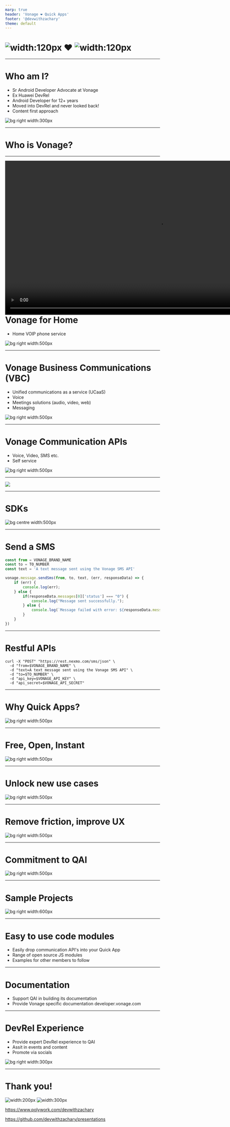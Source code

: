 ```yaml
---
marp: true
header: 'Vonage ❤️ Quick Apps'
footer: '@devwithzachary'
theme: default
---
```


# <!--fit--> ![width:120px](images/Vonage_Logo_black.png) ❤️ ![width:120px](images/QuickAppInitiative_logo.svg)

<!-- 
Welcome everyone, 
I know I'm the last talk so I will try not to ramble on too much, and I'm sure Christian will start waving manically if I start going over time.

I want to just quickly talk a little about who Vonage is and why we are part of the Quick App Initiative. 

Plus a little about what we plan to do this year!

-->
---

# Who am I?

- Sr Android Developer Advocate at Vonage
- Ex Huawei DevRel
- Android Developer for 12+ years
- Moved into DevRel and never looked back!
- Content first approach

![bg right width:300px](images/tiktok.png)

<!--

But first a little about myself.

Some of you will know me from my time at Huawei on one of their DevRel teams, pretty sure Christian thought he had gotten rid of me, but I'm back!

Now the Sr Android Developer Advocate at Vonage

Before my time in DevRel, I was an Android Developer, starting in 2009. But at the start of 2021, I started my DevRel journey and I've been loving it ever since!

I tend to take a pretty content-first approach to DevRel so you will often see me on social media, be it Twitter or TikTok!

-->

---

# Who is Vonage?

<!-- 

But who are Vonage, why do we have DevRel and why are we interested in Quick Apps?

-->

---

<div>
<video src="videos/vonage-ad.mp4" controls style="height:500px;float:left;padding-right:10px"></video>
</div>

<!--

Well if you are of a certain age and spent any time in the US you may well have seen one of these annoying catchy ads... which yes I'm going to play now.

-->

---

# Vonage for Home

* Home VOIP phone service

![bg right width:500px](images/Vonage-Logo.wine.svg)

<!--

Vonage was founded in 1998 as a provider of residential telecommunications services based on VOIP technologies and then in 2001 was renamed Vonage.

For several years very focused on the consumer business offering the VOIP phone services. Something it does still offer today.

-->


---

# Vonage Business Communications (VBC)

* Unified communications as a service (UCaaS)
* Voice
* Meetings solutions (audio, video, web)
* Messaging

![bg right width:500px](images/Vonage_Logo_black.png)

<!--

However, in more recent years Vonage has moved into the B2B market, offering a new range of tools and products under the Vonage Business Communications or VBC brand. 

These products, via a range of acquisitions, have expanded from just VOIP services into Video, SMS, messaging and full meeting solutions.

All these products come together to form a Unified Communications as a service offering.

-->


---

# Vonage Communication APIs


* Voice, Video, SMS etc.
* Self service


![bg right width:500px](images/Vonage_Logo_black.png)

<!-- 

But we aren't here today to talk about either of these areas of the business. No, what we are here to talk about is the Vonage Communication APIs

So as you can see via the fairly natural transition from VOIP to UCaaS Vonage had gathered a pretty powerful platform of services and technology.

It was therefore decided to create a third branch to the business, the Vonage Communication APIs.

These APIs expose much of the Vonage technologies and products as consumable APIs

Fully self-service, any developer can head over to developer.vonage.com, sign up, get some free credit and start using these APIs.

The APIs on offer include:

Voice, both app to app and app to phone/ phone to app 

SMS messaging

Multi-channel messaging including WhatsApp and Facebook

Video

And the Verify API allows two-factor authentication.
-->

---

![](images/users.png)

<!--

This section of the business has grown massively in the past few years with lots of large companies starting to use these APIs within their applications

These are just a few of the well-known companies.

We also offer a very popular start-up program which allows new businesses to get started with the APIs and grow with us.

-->

---

# SDKs

![bg centre width:500px](images/sdks.png)

<!--

Importantly we also support a range of platforms.

We have support for server platforms like PHP, Java, Python

And also support client platforms including Android, iOS and JavaScript

These SDKs provide a great way to consume the Vonage APIs in a way that makes sense for your platform or language. 

Each SDK is maintained by members of the DevRel Tooling team all of whom are experts in their particular language. 

These are not just automatically generated SDKs. These are good honest organic and home-baked, just like grandma used to make.

-->

---

# Send a SMS

```js
const from = VONAGE_BRAND_NAME
const to = TO_NUMBER
const text = 'A text message sent using the Vonage SMS API'

vonage.message.sendSms(from, to, text, (err, responseData) => {
    if (err) {
        console.log(err);
    } else {
        if(responseData.messages[0]['status'] === "0") {
            console.log("Message sent successfully.");
        } else {
            console.log(`Message failed with error: ${responseData.messages[0]['error-text']}`);
        }
    }
})
```

<!--

So here we have a quick example of how we might send an SMS message via the JavaScript SDK.

Passing in the Vonage from details and then the phone number you wish to send the message to along with the message itself.

-->

---

# Restful APIs

```
curl -X "POST" "https://rest.nexmo.com/sms/json" \
  -d "from=$VONAGE_BRAND_NAME" \
  -d "text=A text message sent using the Vonage SMS API" \
  -d "to=$TO_NUMBER" \
  -d "api_key=$VONAGE_API_KEY" \
  -d "api_secret=$VONAGE_API_SECRET"
```

<!--

But what's great about these APIs is that under the hood they are just REST APIs, so for example here you can just issue a curl command from the command line and send out an SMS.

With the RestAPIs and Video all done via WebRTC if you're using a language, platform or framework we don't currently support you can still ingrate these APIs into your application.

The APIs also offer OpenAPI specs so consuming them is clear, you will always know when to expect back and what you need to send to any of the endpoints.

-->

---

# Why Quick Apps?

![bg right width:500px](images/QuickAppInitiative_logo.svg)

<!--

So, why is Vonage involved with the Quick App Initiative, what about Quick Apps excites us?

-->

---

# Free, Open, Instant

![bg right width:500px](images/Vonage_Logo_black.png)

<!--

Firstly its the freedom, a completely new way for developers to distribute their applications how they want to. 

Be it via a website or some kind of marketplace or even physically in person with QR codes and direct links.

The open nature of the Initiative is of particular interest, we have worked hard to make the communication APIs we offer as open as possible.

Providing a wealth of sample code and projects freely on Github, as well as the OpenAPI specs and detailed documentation to make it clear what developers can expect.

We have a continued drive to do more in the open-source community and the Initiative provides a great way to do this.

And then it's the Instant availability of Quick Apps. Something you simply can't get from traditional mobile applications.

-->

---

# Unlock new use cases

![bg right width:500px](images/Vonage_Logo_black.png)

<!--

What do all these things bring together? Well, it's the ability to unlock new use cases, for mobile applications in general.

But of course specifically for us, it unlocks new ways for people to use communication APIs.

You are in a new city in a foreign country, the hotel you stay in is recommended a museum that's close by and seems interesting.
The hotel gives you a leaflet about the museum but you have a few questions. 
Of course, the museum only has a phone number you can call, but an international phone call is going to cost you a lot. 
So instead you decide not to go and do something else.

But what if on the leaflet there was a QR code, scanning the code loaded a quick app that provided you with more details.
Most importantly however you notice a "Free call" button, you're connected to the hotel's WIFI and you click this button. 
Within seconds a voice call is started over the WIFI network that connects you directly to the museum's phone. 
As far as the museum is concerned you are just phoning their call, they don't have to make any changes to the process.
But now you have a direct, free way to contact the museum and ask those burning questions.

Or perhaps you are parking in a public car park. I'm not sure about in Paris but certainly, in London a lot of parking no longer has a physical pay point.
You have to use an app to pay, so you go through the process of searching for the app in the app store, downloading, signing up, and confirming your identity via 2fa.
Then enter your payment info and finally search for this specific parking location and pay.

That sucks.

Instead what about a simple QR code on the parking sign, you scan and instantly you are presented with the payment screen. 
You enter your vehicle license plate number and pay. 

Much quicker. 

Now, what if this is a location you often use? We can add the registration process to the quick app, and use the Vonage SMS 2FA to confirm who you are. Then whenever you want to park 
why not offer an SMS option, text the park location and your license plate to a number and instant pay. 

-->

---

# Remove friction, improve UX

![bg right width:500px](images/Vonage_Logo_black.png)

<!--

Ultimately what these use cases show is that Quick Apps and Vonage APIs can work well together to remove friction for users and help improve UX for developers.

-->

---

# Commitment to QAI

![bg right width:500px](images/QuickAppInitiative_logo.svg)

<!--

So, Vonage is part of the Quick APp Initative, but what does that action mean. What are we doing to be a good, commited member of this initative.

-->

---

# Sample Projects

![bg right width:600px](images/vonage-community.png)

<!--

We are building sample applications that highlight how to use Vonage API's within Quick Apps. 
These examples will be hosted on the Vonage Community GitHub, but we are also working directly with the Initiative to help them produce more example projects to host on their own repositories.

By showcasing how a developer can ingrate RESTFul APIs like the SMS API they can quickly learn how to make use of other APIs for other use cases. 
These examples will be useful to any developer wanting to use any kind of restful API, not just Vonage's

-->

---

# Easy to use code modules

* Easily drop communication API's into your Quick App
* Range of open source JS modules
* Examples for other members to follow

<!--

We also have goals to provide code modules and snippets that will allow a developer to drop Vonage APIs into their Quick App in a seamless way. 

Just like the SDKs we already provide

These modules will be open source and we hope to provide other initiative members with ideas on how they can build their modules and encourage developers to use their services and code.
-->

---

# Documentation

* Support QAI in building its documentation
* Provide Vonage specific documentation developer.vonage.com

<!--

Documentation is such a vital part of any open source project.

And we understand that. We want to help the Initiative build out its documentation, to make sure any developer wanting to dive into quick apps can do so.

Alongside that, we will continue to build Vonage-specific documentation around using Vonage APIs within Quick Apps. Further promoting the Initiative and driving adoption of Quick App technologies
-->

---

# DevRel Experience

* Provide expert DevRel experience to QAI
* Assit in events and content
* Promote via socials

![bg right width:300px](images/qai-x-devwithzachary.png)

<!--

And finally, we will continue to provide expert DevRel experience to the Initiative.

Assisting in events, just like this meetup and help create new and interesting content that will engage developers.

But what content creation without a platform to promote it? We will also continue to promote Quick App Initiative content on Vonage developer social media accounts.

This is something we started to ramp up specifically for this meetup including a great 1 minute TikTok with Christian explaining a little about the Initiative. 
I STRONGLY recommended checking it out. No, don't worry neither of us dances.

-->

---
# Thank you!

![width:200px](images/me.jpg) ![width:300px](images/qr-code.png)

https://www.polywork.com/devwithzachary

https://github.com/devwithzachary/presentations

<!--

And thats it! Thank you everyone, if you do have any questions please do come and see me after! More than happy to chat!

These slides can be found on my github, and if your interested in what else im up to feel free to scan the QR code which will take you to my polywork profile!

-->